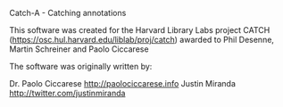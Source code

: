 Catch-A - Catching annotations

This software was created for the Harvard Library Labs project CATCH (https://osc.hul.harvard.edu/liblab/proj/catch) awarded to Phil Desenne, Martin Schreiner and Paolo Ciccarese

The software was originally written by:

Dr. Paolo Ciccarese http://paolociccarese.info
Justin Miranda http://twitter.com/justinmiranda

